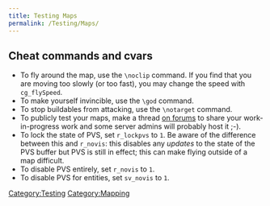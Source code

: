 ```yaml
---
title: Testing Maps
permalink: /Testing/Maps/
---
```


## Cheat commands and cvars

- To fly around the map, use the `\noclip` command.
  If you find that you are moving too slowly (or too fast), you may
  change the speed with `cg_flySpeed`.
- To make yourself invincible, use the `\god` command.
- To stop buildables from attacking, use the `\notarget` command.
- To publicly test your maps, make a thread [on
  forums](https://forums.unvanquished.net/viewforum.php?f=9) to share
  your work-in-progress work and some server admins will probably host
  it ;-).
- To lock the state of PVS, set `r_lockpvs` to `1`. Be aware of the
  difference between this and `r_novis`: this disables any *updates* to
  the state of the PVS buffer but PVS is still in effect; this can make
  flying outside of a map difficult.
- To disable PVS entirely, set `r_novis` to `1`.
- To disable PVS for entities, set `sv_novis` to `1`.

[Category:Testing](Category:Testing "wikilink")
[Category:Mapping](Category:Mapping "wikilink")